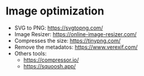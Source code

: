 # Image optimization
- SVG to PNG: https://svgtopng.com/
- Image Resizer: https://online-image-resizer.com/
- Compresses the size: https://tinypng.com/
- Remove the metadatos: https://www.verexif.com/
- Others tools:
  - https://compressor.io/
  - https://squoosh.app/
  
